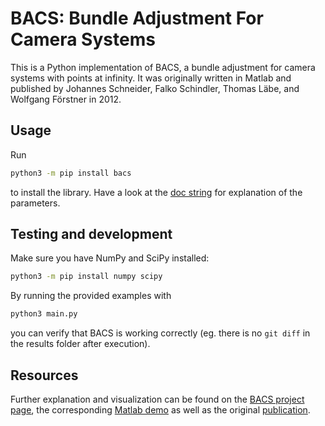 # BACS: Bundle Adjustment For Camera Systems

This is a Python implementation of BACS, a bundle adjustment for camera systems with points at infinity.
It was originally written in Matlab and published by Johannes Schneider, Falko Schindler, Thomas Läbe, and Wolfgang Förstner in 2012.

## Usage

Run

```bash
python3 -m pip install bacs
```

to install the library.
Have a look at the [doc string](https://github.com/zauberzeug/bacs/blob/main/bacs/bacs.py#L47-L92) for explanation of the parameters.

## Testing and development

Make sure you have NumPy and SciPy installed:

```bash
python3 -m pip install numpy scipy
```

By running the provided examples with

```bash
python3 main.py
```

you can verify that BACS is working correctly (eg. there is no `git diff` in the results folder after execution).

## Resources

Further explanation and visualization can be found on the [BACS project page](https://www.ipb.uni-bonn.de/data-software/bacs/), the corresponding [Matlab demo](https://www.ipb.uni-bonn.de/html/software/bacs/v0.1/demo-v0.1.html) as well as the original [publication](https://www.isprs-ann-photogramm-remote-sens-spatial-inf-sci.net/I-3/75/2012/isprsannals-I-3-75-2012.pdf).
